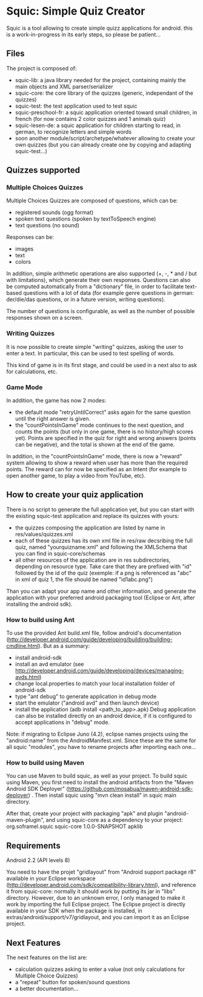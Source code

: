 # Squic: Simple Quiz Creator

Squic is a tool allowing to create simple quizz applications for android. 
this is a work-in-progress in its early steps, so please be patient...

## Files

The project is composed of:
- squic-lib: a java library needed for the project, containing mainly the main objects and XML parser/serializer
- squic-core: the core library of the quizzes (generic, independant of the quizzes)
- squic-test: the test application used to test squic
- squic-preschool-fr: a squic application oriented toward small children, in french (for now contains 2 color quizzes and 1 animals quiz)
- squic-lesen-de: a squic application for children starting to read, in german, to recognize letters and simple words
- soon another module/script/archetype/whatever allowing to create your own quizzes (but you can already create one by copying and adapting squic-test...)


## Quizzes supported
### Multiple Choices Quizzes

Multiple Choices Quizzes are composed of questions, which can be:
- registered sounds (ogg format)
- spoken text questions (spoken by textToSpeech engine)
- text questions (no sound)

Responses can be:
- images
- text
- colors

In addition, simple arithmetic operations are also supported (+, -, * and / but with limitations), which generate their own responses. 
Questions can also be computed automatically from a "dictionary" file, in order to facilitate text-based questions with a lot of data (for example genre questions in german: der/die/das questions, or in a future version, writing questions). 

The number of questions is configurable, as well as the number of possible responses shown on a screen. 

### Writing Quizzes

It is now possible to create simple "writing" quizzes, asking the user to enter a text. 
In particular, this can be used to test spelling of words. 

This kind of game is in its first stage, and could be used in a next also to ask for calculations, etc. 

### Game Mode

In addition, the game has now 2 modes:
- the default mode "retryUntilCorrect" asks again for the same question until the right answer is given. 
- the "countPointsInGame" mode continues to the next question, and counts the points (but only in one game, there is no history/high scores yet). Points are specified in the quiz for right and wrong answers (points can be negative), and the total is shown at the end of the game. 

In addition, in the "countPointsInGame" mode, there is now a "reward" system allowing to show a reward when user has more than the required points. The reward can for now be specified as an Intent (for example to open another game, to play a video from YouTube, etc).

## How to create your quiz application
There is no script to generate the full application yet, but you can start with the existing squic-test application and replace its quizzes with yours:
* the quizzes composing the application are listed by name in res/values/quizzes.xml
* each of these quizzes has its own xml file in res/raw decsribing the full quiz, named "yourquizname.xml" and following the XMLSchema that you can find in squic-core/schemas
* all other resources of the application are in res subdirectories, depending on resource type. Take care that they are prefixed with "id" followed by the id of the quiz (exemple: if a png is referenced as "abc" in xml of quiz 1, the file should be named "id1abc.png")

Than you can adapt your app name and other information, and generate the application with your preferred android packaging tool (Eclipse or Ant, after installing the android sdk).

### How to build using Ant
To use the provided Ant build.xml file, follow android's documentation (http://developer.android.com/guide/developing/building/building-cmdline.html). 
But as a summary:
* install android-sdk 
* install an avd emulator (see http://developer.android.com/guide/developing/devices/managing-avds.html)
* change local.properties to match your local installation folder of android-sdk
* type "ant debug" to generate application in debug mode
* start the emulator ("android avd" and then launch device)
* install the application (adb install <path_to_app>.apk)
Debug application can also be installed directly on an android device, if it is configured to accept applications in "debug" mode.

Note: if migrating to Eclipse Juno (4.2), eclipse names projects using the "android:name" from the AndroidManifest.xml. Since these are the same for all squic "modules", you have to rename projects after importing each one...

### How to build using Maven
You can use Maven to build squic, as well as your project.
To build squic using Maven, you first need to install the android artifacts from the "Maven Android SDK Deployer" (https://github.com/mosabua/maven-android-sdk-deployer) .
Then install squic using "mvn clean install" in squic main directory.

After that, create your project with packaging "apk" and plugin "android-maven-plugin", and using squic-core as a dependency to your project:
 <dependency>
            <groupId>org.soframel.squic</groupId>
            <artifactId>squic-core</artifactId>
            <version>1.0.0-SNAPSHOT</version>
            <type>apklib</type>
 </dependency>

## Requirements
Android 2.2 (API levels 8)

You need to have the projet "gridlayout" from "Android support package r8" available in your Eclipse workspace (http://developer.android.com/sdk/compatibility-library.html), and reference it from squic-core:
normally it should work by putting its jar in "libs" directory. However, due to an unknown error, I only managed to make it work by importing the full Eclipse project. 
The Eclipse project is directly available in your SDK when the package is installed, in extras/android/support/v7/gridlayout, and you can import it as an Eclipse project.

## Next Features

The next features on the list are:
* calculation quizzes asking to enter a value (not only calculations for Multiple Choice Quizzes)
* a "repeat" button for spoken/sound questions
* a better documentation...
